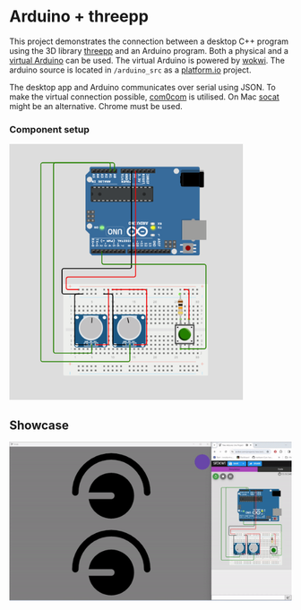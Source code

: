# Arduino + threepp

This project demonstrates the connection between a desktop C++ program using the 3D library [threepp](https://github.com/markaren/threepp) and an Arduino program.
Both a physical and a [virtual Arduino](https://wokwi.com/projects/389729793352855553) can be used. The virtual Arduino is powered by [wokwi](https://wokwi.com/).
The arduino source is located in `/arduino_src` as a [platform.io](https://docs.platformio.org/en/latest/core/index.html) project.

The desktop app and Arduino communicates over serial using JSON. To make the virtual connection possible, [com0com](https://com0com.sourceforge.net/) is utilised.
On Mac [socat](https://formulae.brew.sh/formula/socat) might be an alternative. Chrome must be used.

### Component setup

![Schematics](doc/schematics.png)

## Showcase

![Virtual](doc/virtual.gif)
